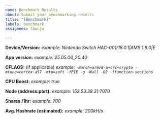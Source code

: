 ```yaml
---
name: Benchmark Results
about: Submit your benchmarking results
title: "[Benchmark]"
labels: benchmark
assignees: tbwcjw

---
```


**Device/Version:** 
_example: Nintendo Switch HAC-001/18.0.1|AMS 1.8.0|E_

**App version:**
_example: 25.05.06_20.40_

**CFLAGS:** (if applicable)
_example: `-march=armv8-a+crc+crypto -mtune=cortex-a57 -mtp=soft -fPIE -g -Wall -O2 -ffunction-sections`_

**CPU Boost:**
_example: true_

**Node (address:port):**
_example: 152.53.38.31:7070_

**Shares /1hr:**
_example: 700_

**Avg. Hashrate (estimated):**
_example: 200kH/s_

